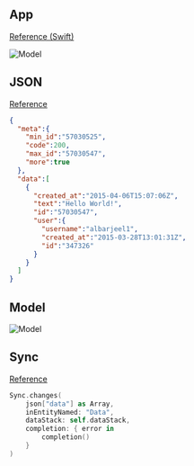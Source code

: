 ## App

[Reference (Swift)](https://github.com/hyperoslo/Sync/tree/master/AppNet)

![Model](https://raw.githubusercontent.com/hyperoslo/Sync/master/AppNet/Images/app.png)

## JSON

[Reference](https://api.app.net/posts/stream/global)

```json
{
  "meta":{
    "min_id":"57030525",
    "code":200,
    "max_id":"57030547",
    "more":true
  },
  "data":[
    {
      "created_at":"2015-04-06T15:07:06Z",
      "text":"Hello World!",
      "id":"57030547",
      "user":{
        "username":"albarjeel1",
        "created_at":"2015-03-28T13:01:31Z",
        "id":"347326"
      }
    }
  ]
}
```

## Model

![Model](https://raw.githubusercontent.com/hyperoslo/Sync/master/AppNet/Images/model.png)

## Sync

[Reference](https://github.com/hyperoslo/Sync/blob/master/AppNet/Networking.swift#L32-L34)

```swift
Sync.changes(
    json["data"] as Array,
    inEntityNamed: "Data",
    dataStack: self.dataStack,
    completion: { error in
        completion()
    }
)
```
